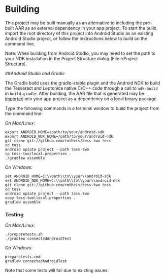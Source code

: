 # Building

This project may be built manually as an alternative to including the pre-built
AAR as an external dependency in your app project. To start the build, import
the root directory of this project into Android Studio as an existing Android
Studio project, or follow the instructions below to build on the command line.

Note: When building from Android Studio, you may need to set the path to your
NDK installation in the Project Structure dialog (File->Project Structure).

##_Android Studio and Gradle_

The Gradle build uses the gradle-stable plugin and the Android NDK to
build the Tesseract and Leptonica native C/C++ code through a call to
`ndk-build` in `build.gradle`. After building, the AAR file that is generated
may be [imported][aar-import] into your app project as a dependency on a local
binary package.

Type the following commands in a terminal window to build the project from the 
command line:

_On Mac/Linux:_
	
    export ANDROID_HOME=/path/to/your/android-sdk
    export ANDROID_NDK_HOME=/path/to/your/android-ndk
    git clone git://github.com/rmtheis/tess-two tess
    cd tess
    android update project --path tess-two
    cp tess-two/local.properties .
    ./gradlew assemble
		
_On Windows:_
		
    set ANDROID_HOME=C:\\path\\to\\your\\android-sdk
    set ANDROID_NDK_HOME=C:\\path\\to\\your\\android-ndk
    git clone git://github.com/rmtheis/tess-two tess
    cd tess
    android update project --path tess-two
    copy tess-two\local.properties .
    gradlew assemble

### Testing

_On Mac/Linux:_

    ./preparetests.sh
    ./gradlew connectedAndroidTest

_On Windows:_

    preparetests.cmd
    gradlew connectedAndroidTest

Note that some tests will fail due to existing issues.

[aar-import]:http://stackoverflow.com/a/28816265/667810
